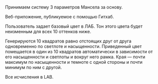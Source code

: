 Принимаем систему 3 параметров Мансела за основу.

Веб-приложение, публикуемое с помощью Гитхаб.

Пользователь задает базовый цвет в ЛАБ. Тон этого цвета будет неизменным для всех 10 оттенков ниже. 

Генерируются 10 квадратов равно отстоящих друг от друга одновременно по светлоте и насыщенности. Приведенный цвет помещается в один из 10 квадратов автоматически в зависимости от его насыщенности и светлоты и вокруг него рамка. Края — почти максимум по насыщенности и темноте с одной стороны и почти минимум по ним с другой.

Все исчисления в LAB. 